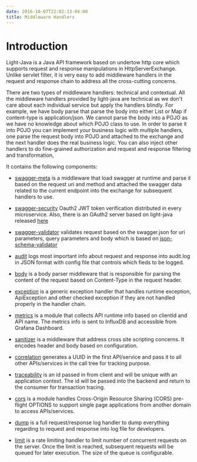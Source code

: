 ```yaml
---
date: 2016-10-07T22:02:13-04:00
title: Middleware Handlers
---
```


# Introduction

Light-Java is a Java API framework based on undertow http core which supports request and 
response manipulations in HttpServerExchange. Unlike servlet filter, it is very easy to add
middleware handlers in the request and response chain to address all the cross-cutting
concerns.  

There are two types of middleware handlers: technical and contextual. All the middleware 
handlers provided by light-java are technical as we don't care about each individual service 
but apply the handlers blindly. For example, we have body parse that parse the body into either 
List or Map if content-type is application/json. We cannot parse the body into a POJO as we have 
no knowledge about which POJO class to use. In order to parse it into POJO you can implement 
your business logic with multiple handlers, one parse the request body into POJO and attached 
to the exchange and the next handler does the real business logic. You can also inject other 
handlers to do fine-grained authorization and request and response filtering and transformation, 


It contains the following components:

* [swagger-meta](https://networknt.github.io/light-java/middleware/swagger-meta/) is a 
middleware that load swagger at runtime and parse it based on the request uri and method and 
attached the swagger data related to the current endpoint into the exchange for subsequent 
handlers to use.

* [swagger-security](https://networknt.github.io/light-java/middleware/swagger-security/) 
Oauth2 JWT token verification distributed in every microservice. Also, there is an OAuth2 
server based on light-java released [here](https://github.com/networknt/light-oauth2)

* [swagger-validator](https://networknt.github.io/light-java/middleware/swagger-validator/) 
validates request based on the swagger.json for uri parameters, query parameters and body 
which is based on [json-schema-validator](https://github.com/networknt/json-schema-validator)

* [audit](https://networknt.github.io/light-java/middleware/audit/) logs most important info 
about request and response into audit.log in JSON format with config file that controls which
fieds to be logged.

* [body](https://networknt.github.io/light-java/middleware/body/) is a body parser middleware 
that is responsible for parsing the content of the request based on Content-Type in the 
request header. 

* [exception](https://networknt.github.io/light-java/middleware/exception/) is a generic 
exception handler that handles runtime exception, ApiException and other checked exception 
if they are not handled properly in the handler chain.

* [metrics](https://networknt.github.io/light-java/middleware/metrics/) is a module that collects
API runtime info based on clientId and API name. The metrics info is sent to InfluxDB and 
accessible from Grafana Dashboard.

* [sanitizer](https://networknt.github.io/light-java/middleware/sanitizer/) is a 
middleware that address cross site scripting concerns. It encodes header and body based on 
configuration.

* [correlation](https://networknt.github.io/light-java/middleware/correlation/) generates
a UUID in the first API/service and pass it to all other APIs/services in the call tree for
tracking purpose.

* [traceability](https://networknt.github.io/light-java/middleware/traceability/) is an
id passed in from client and will be unique with an application context. The id will be passed
into the backend and return to the consumer for transaction tracing. 

* [cors](https://networknt.github.io/light-java/middleware/cors/) is a module handles 
Cross-Origin Resource Sharing (CORS) pre-flight OPTIONS to support single page applications 
from another domain to access APIs/services.
 
* [dump](https://networknt.github.io/light-java/middleware/dump/) is a full request/response 
log handler to dump everything regarding to request and response into log file for developers. 

* [limit](https://networknt.github.io/light-java/middleware/limit/) is a rate limiting handler 
to limit number of concurrent requests on the server. Once the limit is reached, subsequent 
requests will be queued for later execution. The size of the queue is configurable. 

